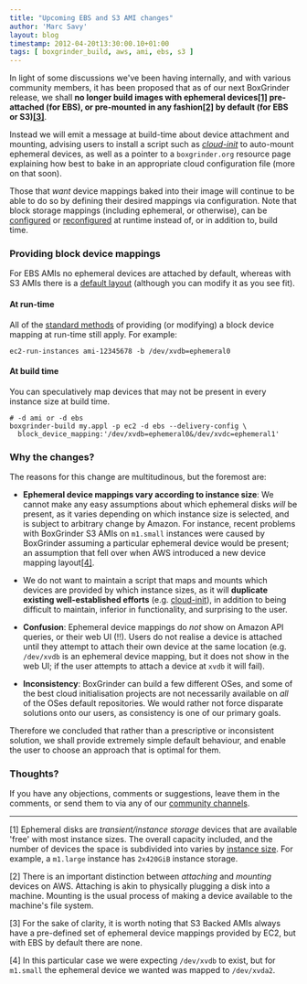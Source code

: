 ```yaml
---
title: "Upcoming EBS and S3 AMI changes"
author: 'Marc Savy'
layout: blog
timestamp: 2012-04-20t13:30:00.10+01:00
tags: [ boxgrinder_build, aws, ami, ebs, s3 ]
---
```


In light of some discussions we've been having internally, and with various community members, it has been proposed that as of our next BoxGrinder release, we shall **no longer build images with ephemeral devices<a href="#foot_1">[1]</a> pre-attached (for EBS), or pre-mounted in any fashion<a href="#foot_2">[2]</a> by default (for EBS or S3)<a href="#foot_3">[3]</a>**. 

Instead we will emit a message at build-time about device attachment and mounting, advising users to install a script such as *[cloud-init][]* to auto-mount ephemeral devices, as well as a pointer to a `boxgrinder.org` resource page explaining how best to bake in an appropriate cloud configuration file (more on that soon). 

Those that *want* device mappings baked into their image will continue to be able to do so by defining their desired mappings via configuration. Note that block storage mappings (including ephemeral, or otherwise), can be [configured][] or [reconfigured][] at runtime instead of, or in addition to, build time.

[configured]: http://docs.amazonwebservices.com/AWSEC2/latest/UserGuide/block-device-mapping-concepts.html#instance-block-device-mapping
[reconfigured]: http://docs.amazonwebservices.com/AWSEC2/latest/UserGuide/block-device-mapping-concepts.html#BDM_Override

### Providing block device mappings
For EBS AMIs no ephemeral devices are attached by default, whereas with S3 AMIs there is a [default layout][] (although you can modify it as you see fit).

[default layout]: http://docs.amazonwebservices.com/AWSEC2/latest/UserGuide/InstanceStorage.html#InstanceStoreDeviceNames

#### At run-time
All of the [standard methods][] of providing (or modifying) a block device mapping at run-time still apply. For example:
    
    ec2-run-instances ami-12345678 -b /dev/xvdb=ephemeral0

#### At build time
You can speculatively map devices that may not be present in every instance size at build time.
    
    # -d ami or -d ebs
    boxgrinder-build my.appl -p ec2 -d ebs --delivery-config \ 
      block_device_mapping:'/dev/xvdb=ephemeral0&/dev/xvdc=ephemeral1'
        
[standard methods]: http://docs.amazonwebservices.com/AWSEC2/latest/UserGuide/block-device-mapping-concepts.html#instance-block-device-mapping

### Why the changes?

The reasons for this change are multitudinous, but the foremost are:

- **Ephemeral device mappings vary according to instance size**: We cannot make any easy assumptions about which ephemeral disks *will* be present, as it varies depending on which instance size is selected, and is subject to arbitrary change by Amazon.  For instance, recent problems with BoxGrinder S3 AMIs on `m1.small` instances were caused by BoxGrinder assuming a particular ephemeral device would be present; an assumption that fell over when AWS introduced a new device mapping layout<a href="#foot_4">[4]</a>.   

- We do not want to maintain a script that maps and mounts which devices are provided by which instance sizes, as it will **duplicate existing well-established efforts** (e.g. [cloud-init][]), in addition to being difficult to maintain, inferior in functionality, and surprising to the user.  
   
- **Confusion**: Ephemeral device mappings do *not* show on Amazon API queries, or their web UI (!!). Users do not realise a device is attached until they attempt to attach their own device at the same location (e.g. `/dev/xvdb` is an ephemeral device mapping, but it does not show in the web UI; if the user attempts to attach a device at `xvdb` it will fail). 

- **Inconsistency**: BoxGrinder can build a few different OSes, and some of the best cloud initialisation projects are not necessarily available on *all* of the OSes default repositories. We would rather not force disparate solutions onto our users, as consistency is one of our primary goals. 

Therefore we concluded that rather than a prescriptive or inconsistent solution, we shall provide extremely simple default behaviour, and enable the user to choose an approach that is optimal for them.    

### Thoughts?
If you have any objections, comments or suggestions, leave them in the comments, or send them to via any of our [community channels](/community/).

----------

<span id='foot_1'>[1]</span> Ephemeral disks are *transient/instance storage* devices that are available 'free' with most instance sizes. The overall capacity included, and the number of devices the space is subdivided into varies by [instance size][]. For example, a `m1.large` instance has `2x420GiB` instance storage.

<span id='foot_2'>[2]</span> There is an important distinction between *attaching* and *mounting* devices on AWS. Attaching is akin to physically plugging a disk into a machine. Mounting is the usual process of making a device available to the machine's file system. 

<span id='foot_3'>[3]</span> For the sake of clarity, it is worth noting that S3 Backed AMIs always have a pre-defined set of ephemeral device mappings provided by EC2, but with EBS by default there are none.  

<span id='foot_4'>[4]</span> In this particular case we were expecting `/dev/xvdb` to exist, but for `m1.small` the ephemeral device we wanted was mapped to `/dev/xvda2`. 

[cloud-init]: https://help.ubuntu.com/community/CloudInit
[instance size]: http://docs.amazonwebservices.com/AWSEC2/latest/UserGuide/InstanceStorage.html
